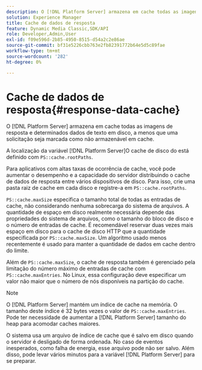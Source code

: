 ```yaml
---
description: O [!DNL Platform Server] armazena em cache todas as imagens de resposta e determinados dados de texto em disco, a menos que uma solicitação seja marcada como não armazenável em cache.
solution: Experience Manager
title: Cache de dados de resposta
feature: Dynamic Media Classic,SDK/API
role: Developer,Admin,User
exl-id: f09e596d-2b85-4950-8515-d54a2c2e86ae
source-git-commit: bf31e5226cbb763e2fb82391772b64e5d5c89fae
workflow-type: tm+mt
source-wordcount: '282'
ht-degree: 0%

---
```


# Cache de dados de resposta{#response-data-cache}

O [!DNL Platform Server] armazena em cache todas as imagens de resposta e determinados dados de texto em disco, a menos que uma solicitação seja marcada como não armazenável em cache.

A localização da variável [!DNL Platform Server]O cache de disco do está definido com `PS::cache.rootPaths`.

Para aplicativos com altas taxas de ocorrência de cache, você pode aumentar o desempenho e a capacidade do servidor distribuindo o cache de dados de resposta entre vários dispositivos de disco. Para isso, crie uma pasta raiz de cache em cada disco e registre-a em `PS::cache.rootPaths`.

`PS::cache.maxSize` especifica o tamanho total de todas as entradas de cache, não considerando nenhuma sobrecarga do sistema de arquivos. A quantidade de espaço em disco realmente necessária depende das propriedades do sistema de arquivos, como o tamanho do bloco de disco e o número de entradas de cache. É recomendável reservar duas vezes mais espaço em disco para o cache de disco HTTP que a quantidade especificada por `PS::cache.maxSize`. Um algoritmo usado menos recentemente é usado para manter a quantidade de dados em cache dentro do limite.

Além de `PS::cache.maxSize`, o cache de resposta também é gerenciado pela limitação do número máximo de entradas de cache com `PS::cache.maxEntries`. No Linux, essa configuração deve especificar um valor não maior que o número de nós disponíveis na partição do cache.

>[!NOTE]
>
>O [!DNL Platform Server] mantém um índice de cache na memória. O tamanho deste índice é 32 bytes vezes o valor de `PS::cache.maxEntries`. Pode ter necessidade de aumentar a [!DNL Platform Server] tamanho do heap para acomodar caches maiores.

O sistema usa um arquivo de índice de cache que é salvo em disco quando o servidor é desligado de forma ordenada. No caso de eventos inesperados, como falha de energia, esse arquivo pode não ser salvo. Além disso, pode levar vários minutos para a variável [!DNL Platform Server] para se preparar.

